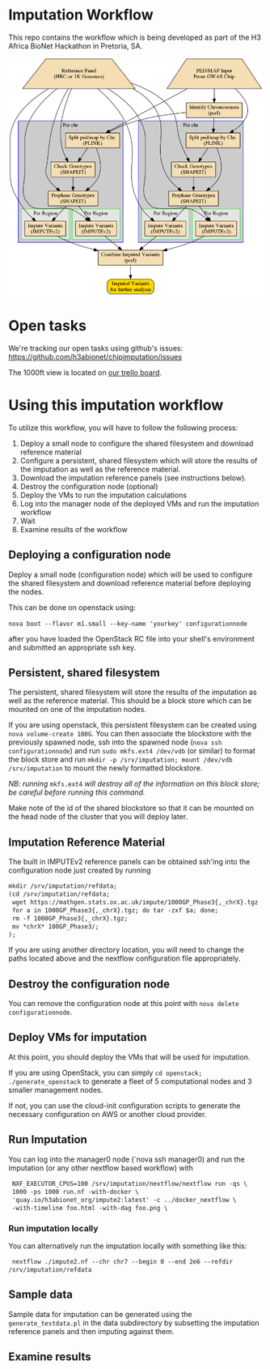 # Imputation Workflow

This repo contains the workflow which is being developed as part of
the H3 Africa BioNet Hackathon in Pretoria, SA.

![Workflow Diagram](workflow_diagram.png)

# Open tasks

We're tracking our open tasks using github's issues:
https://github.com/h3abionet/chipimputation/issues

The 1000ft view is located on
[our trello board](https://trello.com/b/Dp08chq7/stream-d-imputation-and-phasing).

# Using this imputation workflow

To utilize this workflow, you will have to follow the following
process:

1. Deploy a small node to configure the shared filesystem and download
   reference material
2. Configure a persistent, shared filesystem which will store the
   results of the imputation as well as the reference material.
2. Download the imputation reference panels (see instructions below).
3. Destroy the configuration node (optional)
3. Deploy the VMs to run the imputation calculations
4. Log into the manager node of the deployed VMs and run the
   imputation workflow
5. Wait
6. Examine results of the workflow

## Deploying a configuration node

Deploy a small node (configuration node) which will be used to
configure the shared filesystem and download reference material before
deploying the nodes.

This can be done on openstack using:

`nova boot --flavor m1.small --key-name 'yourkey' configurationnode`

after you have loaded the OpenStack RC file into your shell's
environment and submitted an appropriate ssh key.

## Persistent, shared filesystem

The persistent, shared filesystem will store the results of the
imputation as well as the reference material. This should be a block
store which can be mounted on one of the imputation nodes.

If you are using openstack, this persistent filesystem can be created
using `nova volume-create 100G`. You can then associate the blockstore
with the previously spawned node, ssh into the spawned node (`nova ssh
configurationnode`) and run `sudo mkfs.ext4 /dev/vdb` (or similar) to format
the block store and run `mkdir -p /srv/imputation; mount /dev/vdb
/srv/imputation` to mount the newly formatted blockstore.

*NB: running* `mkfs.ext4` *will destroy all of the information on this
 block store; be careful before running this command.*

Make note of the id of the shared blockstore so that it can be mounted
on the head node of the cluster that you will deploy later.

## Imputation Reference Material

The built in IMPUTEv2 reference panels can be obtained ssh'ing into
the configuration node just created by running

    mkdir /srv/imputation/refdata;
    (cd /srv/imputation/refdata;
     wget https://mathgen.stats.ox.ac.uk/impute/1000GP_Phase3{,_chrX}.tgz
     for a in 1000GP_Phase3{,_chrX}.tgz; do tar -zxf $a; done;
     rm -f 1000GP_Phase3{,_chrX}.tgz;
     mv *chrX* 100GP_Phase3/;
    );
    
If you are using another directory location, you will need to change
the paths located above and the nextflow configuration file
appropriately.


## Destroy the configuration node

You can remove the configuration node at this point with `nova delete
configurationnode`.

## Deploy VMs for imputation

At this point, you should deploy the VMs that will be used for
imputation.

If you are using OpenStack, you can simply `cd openstack;
./generate_openstack` to generate a fleet of 5 computational nodes and
3 smaller management nodes.

If not, you can use the cloud-init configuration scripts to generate
the necessary configuration on AWS or another cloud provider.

## Run Imputation


You can log into the manager0 node (`nova ssh manager0) and run the
imputation (or any other nextflow based workflow) with

     NXF_EXECUTOR_CPUS=100 /srv/imputation/nextflow/nextflow run -qs \
     1000 -ps 1000 run.nf -with-docker \
     'quay.io/h3abionet_org/impute2:latest' -c ../docker_nextflow \
     -with-timeline foo.html -with-dag foo.png \

### Run imputation locally

You can alternatively run the imputation locally with something like this:

     nextflow ./impute2.nf --chr chr7 --begin 0 --end 2e6 --refdir /srv/imputation/refdata

## Sample data

Sample data for imputation can be generated using the
`generate_testdata.pl` in the data subdirectory by subsetting the
imputation reference panels and then imputing against them.

## Examine results


